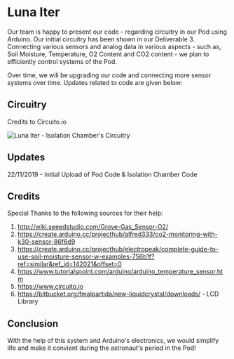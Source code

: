# Luna Iter

Our team is happy to present our code - regarding circuitry in our Pod using Arduino. Our initial circuitry has been shown in our Deliverable 3. Connecting various sensors and analog data in various aspects - such as, Soil Moisture, Temperature, O2 Content and CO2 content - we plan to efficiently control systems of the Pod.

Over time, we will be upgrading our code and connecting more sensor systems over time. Updates related to code are given below:

## Circuitry 
Credits to Circuito.io

![Luna Iter - Isolation Chamber's Circuitry](https://ibb.co/MRj0DnD)
## Updates
22/11/2019 - Initial Upload of Pod Code & Isolation Chamber Code

## Credits
Special Thanks to the following sources for their help:
1. http://wiki.seeedstudio.com/Grove-Gas_Sensor-O2/
2. https://create.arduino.cc/projecthub/alfred333/co2-monitoring-with-k30-sensor-86f6d9
3. https://create.arduino.cc/projecthub/electropeak/complete-guide-to-use-soil-moisture-sensor-w-examples-756b1f?ref=similar&ref_id=142021&offset=0
4. https://www.tutorialspoint.com/arduino/arduino_temperature_sensor.htm
5. https://www.circuito.io
6. https://bitbucket.org/fmalpartida/new-liquidcrystal/downloads/ - LCD Library


## Conclusion
With the help of this system and Arduino's electronics, we would simplify life and make it convient during the astronaut's period in the Pod!
